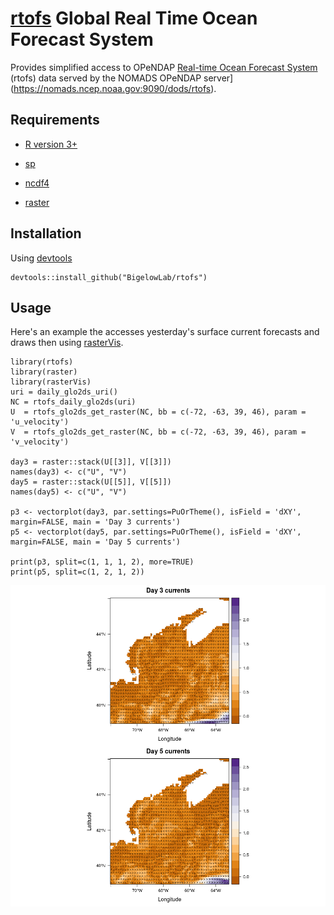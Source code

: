 # [rtofs](https://polar.ncep.noaa.gov/global/nc/) Global Real Time Ocean Forecast System

Provides simplified access to OPeNDAP [Real-time Ocean Forecast System](https://polar.ncep.noaa.gov/global/nc/) 
(rtofs) data served by the NOMADS OPeNDAP server](https://nomads.ncep.noaa.gov:9090/dods/rtofs).

## Requirements

+ [R version 3+](https://www.r-project.org/)

+ [sp](https://CRAN.R-project.org/package=sp) 
    
+ [ncdf4](https://CRAN.R-project.org/package=ncdf4)
    
+ [raster](https://CRAN.R-project.org/package=raster)

## Installation

Using [devtools](https://CRAN.R-project.org/package=devtools)

```
devtools::install_github("BigelowLab/rtofs")
```

## Usage

Here's an example the accesses yesterday's surface current forecasts and draws
then using [rasterVis](https://CRAN.R-project.org/package=rasterVis).

```
library(rtofs)
library(raster)
library(rasterVis)
uri = daily_glo2ds_uri()
NC = rtofs_daily_glo2ds(uri)
U  = rtofs_glo2ds_get_raster(NC, bb = c(-72, -63, 39, 46), param = 'u_velocity')
V  = rtofs_glo2ds_get_raster(NC, bb = c(-72, -63, 39, 46), param = 'v_velocity')

day3 = raster::stack(U[[3]], V[[3]])
names(day3) <- c("U", "V")
day5 = raster::stack(U[[5]], V[[5]])
names(day5) <- c("U", "V")

p3 <- vectorplot(day3, par.settings=PuOrTheme(), isField = 'dXY', margin=FALSE, main = 'Day 3 currents')
p5 <- vectorplot(day5, par.settings=PuOrTheme(), isField = 'dXY', margin=FALSE, main = 'Day 5 currents')
  
print(p3, split=c(1, 1, 1, 2), more=TRUE)
print(p5, split=c(1, 2, 1, 2))
```

![image](https://github.com/BigelowLab/rtofs/blob/master/inst/currents-day3-day5.png)
